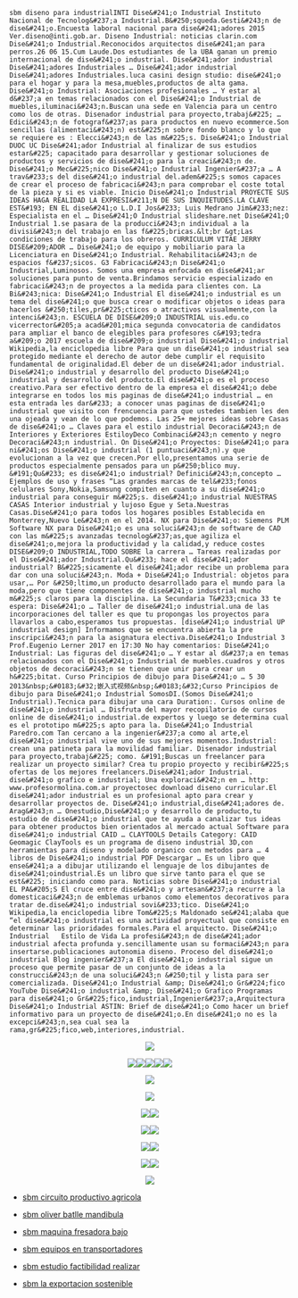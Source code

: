
```
sbm diseno para industrialINTI Dise&#241;o Industrial Instituto Nacional de Tecnolog&#237;a Industrial.B&#250;squeda.Gesti&#243;n de dise&#241;o.Encuesta laboral nacional para dise&#241;adores 2015 Ver.diseno@inti.gob.ar. Diseno Industrial: noticias clarin.com Dise&#241;o Industrial.Reconocidos arquitectos dise&#241;an para perros.26 06 15.Cum Laude.Dos estudiantes de la UBA ganan un premio internacional de dise&#241;o industrial. Dise&#241;ador industrial Dise&#241;adores Industriales … Dise&#241;ador industrial Dise&#241;adores Industriales.luca casini design studio: dise&#241;o para el hogar y para la mesa,muebles,productos de alta gama. Dise&#241;o Industrial: Asociaciones profesionales … Y estar al d&#237;a en temas relacionados con el Dise&#241;o Industrial de muebles,iluminaci&#243;n.Buscan una sede en Valencia para un centro como los de otras. Disenador industrial para proyecto,trabaj&#225; … Edici&#243;n de fotograf&#237;as para productos en nuevo ecommerce.Son sencillas (alimentaci&#243;n) est&#225;n sobre fondo blanco y lo que se requiere es : Elecci&#243;n de las m&#225;s. Dise&#241;o Industrial DUOC UC Dise&#241;ador Industrial al finalizar de sus estudios estar&#225; capacitado para desarrollar y gestionar soluciones de productos y servicios de dise&#241;o para la creaci&#243;n de. Dise&#241;o Mec&#225;nico Dise&#241;o Industrial Ingenier&#237;a … A trav&#233;s del dise&#241;o industrial del.adem&#225;s somos capaces de crear el proceso de fabricaci&#243;n para comprobar el coste total de la pieza y si es viable. Inicio Dise&#241;o Industrial PROYECTE SUS IDEAS HAGA REALIDAD LA EXPRESI&#211;N DE SUS INQUIETUDES.LA CLAVE EST&#193; EN EL dise&#241;o L.D.I Jos&#233; Luis Medrano Jim&#233;nez: Especialista en el … Dise&#241;O Industrial slideshare.net Dise&#241;O Industrial 1.se pasara de la producci&#243;n individual a la divisi&#243;n del trabajo en las f&#225;bricas.&lt;br &gt;Las condiciones de trabajo para los obreros. CURRICULUM VITAE JERRY DISE&#209;ADOR … Dise&#241;o de equipo y mobiliario para la Licenciatura en Dise&#241;o Industrial. Rehabilitaci&#243;n de espacios f&#237;sicos. G3 Fabricaci&#243;n Dise&#241;o Industrial,Luminosos. Somos una empresa enfocada en dise&#241;ar soluciones para punto de venta.Brindamos servicio especializado en fabricaci&#243;n de proyectos a la medida para clientes con. La Bi&#243;nica: Dise&#241;o Industrial El dise&#241;o industrial es un tema del dise&#241;o que busca crear o modificar objetos o ideas para hacerlos &#250;tiles,pr&#225;cticos o atractivos visualmente,con la intenci&#243;n. ESCUELA DE DISE&#209;O INDUSTRIAL uis.edu.co vicerrector&#205;a acad&#201;mica segunda convocatoria de candidatos para ampliar el banco de elegibles para profesores c&#193;tedra a&#209;o 2017 escuela de dise&#209;o industrial Dise&#241;o industrial Wikipedia,la enciclopedia libre Para que un dise&#241;o industrial sea protegido mediante el derecho de autor debe cumplir el requisito fundamental de originalidad.El deber de un dise&#241;ador industrial. Dise&#241;o industrial y desarrollo del producto Dise&#241;o industrial y desarrollo del producto.El dise&#241;o es el proceso creativo.Para ser efectivo dentro de la empresa el dise&#241;o debe integrarse en todos los mis paginas de dise&#241;o industrial … en esta entrada les dar&#233; a conocer unas paginas de dise&#241;o industrial que visito con frencuencia para que ustedes tambien les den una ojeada y vean de lo que podemos. Las 25+ mejores ideas sobre Casas de dise&#241;o … Claves para el estilo industrial Decoraci&#243;n de Interiores y Exteriores EstiloyDeco Combinaci&#243;n cemento y negro Decoraci&#243;n industrial. On Dise&#241;o Proyectos: Dise&#241;o para ni&#241;os Dise&#241;o industrial (1 puntuaci&#243;n).y que evolucionan a la vez que crecen.Por ello,presentamos una serie de productos especialmente pensados para un p&#250;blico muy. &#191;Qu&#233; es dise&#241;o industrial? Definici&#243;n,concepto … Ejemplos de uso y frases “Las grandes marcas de tel&#233;fonos celulares Sony,Nokia,Samsung compiten en cuanto a su dise&#241;o industrial para conseguir m&#225;s. dise&#241;o industrial NUESTRAS CASAS Interior industrial y lujoso Egue y Seta.Nuestras Casas.Dise&#241;o para todos los hogares posibles Establecida en Monterrey,Nuevo Le&#243;n en el 2014. NX para Dise&#241;o: Siemens PLM Software NX para Dise&#241;o es una soluci&#243;n de software de CAD con las m&#225;s avanzadas tecnolog&#237;as,que agiliza el dise&#241;o,mejora la productividad y la calidad,y reduce costes DISE&#209;O INDUSTRIAL,TODO SOBRE la carrera … Tareas realizadas por el Dise&#241;ador Industrial.Qu&#233; hace el dise&#241;ador industrial? B&#225;sicamente el dise&#241;ador recibe un problema para dar con una soluci&#243;n. Moda + Dise&#241;o Industrial: objetos para usar,… Por &#250;ltimo,un producto desarrollado para el mundo para la moda,pero que tiene componentes de dise&#241;o industrial mucho m&#225;s claros para la disciplina. La Secundaria T&#233;cnica 33 te espera: Dise&#241;o … Taller de dise&#241;o industrial.una de las incorporaciones del taller es que tu propongas los proyectos para llavarlos a cabo,esperamos tus propuestas. [dise&#241;o industrial UP industrial design] Informamos que se encuentra abierta la pre inscripci&#243;n para la asignatura electiva.Dise&#241;o Industrial 3 Prof.Eugenio Lerner 2017 en 17:30 No hay comentarios: Dise&#241;o Industrial: Las figuras del dise&#241;o … Y estar al d&#237;a en temas relacionados con el Dise&#241;o Industrial de muebles.cuadros y otros objetos de decoraci&#243;n se tienen que unir para crear un h&#225;bitat. Curso Principios de dibujo para Dise&#241;o … 5 30 2013&nbsp;&#0183;&#32;嵌入式视频&nbsp;&#0183;&#32;Curso Principios de dibujo para Dise&#241;o Industrial SomosDI.(Somos Dise&#241;o Industrial).Tecnica para dibujar una cara Duration:. Cursos online de dise&#241;o industrial … Disfruta del mayor recopilatorio de cursos online de dise&#241;o industrial.de expertos y luego se determina cual es el prototipo m&#225;s apto para la. Dise&#241;o Industrial Paredro.com Tan cercano a la ingenier&#237;a como al arte,el dise&#241;o industrial vive uno de sus mejores momentos.Industrial: crean una patineta para la movilidad familiar. Disenador industrial para proyecto,trabaj&#225; como. &#191;Buscas un freelancer para realizar un proyecto similar? Crea tu propio proyecto y recibir&#225;s ofertas de los mejores freelancers.Dise&#241;ador Industrial. dise&#241;o grafico e industrial; Una exploraci&#242;n en … http: www.profesormolina.com.ar proyectosec download diseno curricular.El dise&#241;ador industrial es un profesional apto para crear y desarrollar proyectos de. Dise&#241;o industrial,dise&#241;adores de. Arag&#243;n … Onestudio,Dise&#241;o y desarrollo de producto,tu estudio de dise&#241;o industrial que te ayuda a canalizar tus ideas para obtener productos bien orientados al mercado actual Software para dise&#241;o industrial CAID … CLAYTOOLS Details Category: CAID Geomagic ClayTools es un programa de diseno industrial 3D,con herramientas para diseno y modelado organico con metodos para … 4 libros de Dise&#241;o industrial PDF Descargar … Es un libro que ense&#241;a a dibujar utilizando el lenguaje de los dibujantes de dise&#241;oindustrial.Es un libro que sirve tanto para el que se est&#225; iniciando como para. Noticias sobre Dise&#241;o industrial EL PA&#205;S El cruce entre dise&#241;o y artesan&#237;a recurre a la domesticaci&#243;n de emblemas urbanos como elementos decorativos para tratar de.dise&#241;o industrial sovi&#233;tico. Dise&#241;o Wikipedia,la enciclopedia libre Tom&#225;s Maldonado se&#241;alaba que “el dise&#241;o industrial es una actividad proyectual que consiste en determinar las prioridades formales.Para el arquitecto. Dise&#241;o Industrial   Estilo de Vida La profesi&#243;n de dise&#241;ador industrial afecta profunda y.sencillamente usan su formaci&#243;n para insertarse.publicaciones autonomia diseno. Proceso del dise&#241;o industrial Blog ingenier&#237;a El dise&#241;o industrial sigue un proceso que permite pasar de un conjunto de ideas a la construcci&#243;n de una soluci&#243;n &#250;til y lista para ser comercializada. Dise&#241;o Industrial &amp; Dise&#241;o Gr&#224;fico YouTube Dise&#241;o industrial &amp; Dise&#241;o Grafico Programas para dise&#241;o Gr&#225;fico,industrial,Ingenier&#237;a,Arquitectura Dise&#241;o Industrial ASTIN: Brief de dise&#241;o Como hacer un brief informativo para un proyecto de dise&#241;o.En dise&#241;o no es la excepci&#243;n,sea cual sea la rama,gr&#225;fico,web,interiores,industrial. 
```

<div align="center">

<a href="https://es-crusher.shibang-china.com/github&k=sbm+diseno+para+industrial"><img src="https://static.shibang-china.com/es/crusher/logo.jpg"></a>

<a href="https://es-crusher.shibang-china.com/github&k=sbm+diseno+para+industrial"><img src="https://static.shibang-china.com/es/crusher/index.jpg"></a><a href="https://es-crusher.shibang-china.com/material.htmlgithub&k=sbm+diseno+para+industrial"><img src="https://static.shibang-china.com/es/crusher/material.jpg"></a><a href="https://es-crusher.shibang-china.com/application.htmlgithub&k=sbm+diseno+para+industrial"><img src="https://static.shibang-china.com/es/crusher/application.jpg"></a><a href="https://es-crusher.shibang-china.com/aboutus.htmlgithub&k=sbm+diseno+para+industrial"><img src="https://static.shibang-china.com/es/crusher/aboutus.jpg"></a><a href="https://es-crusher.shibang-china.com/contact.htmlgithub&k=sbm+diseno+para+industrial"><img src="https://static.shibang-china.com/es/crusher/contact.jpg"></a>

<a href="https://es-crusher.shibang-china.com/github&k=sbm+diseno+para+industrial"><img src="https://static.shibang-china.com/es/crusher/banner.jpg"></a>

<a href="https://swt.shibang-china.com/github&k=sbm+diseno+para+industrial"><img src="https://static.shibang-china.com/es/crusher/text.jpg"></a>

<a href="https://swt.shibang-china.com/github&k=sbm+diseno+para+industrial"><img src="https://static.shibang-china.com/es/crusher/chat.jpg"></a><a href="https://es-crusher.shibang-china.com/contact.htmlgithub&k=sbm+diseno+para+industrial"><img src="https://static.shibang-china.com/es/crusher/message.jpg"></a>

<a href="https://es-crusher.shibang-china.com/products/pe.htmlgithub&k=sbm+diseno+para+industrial"><img src="https://static.shibang-china.com/es/crusher/pe.jpg"></a><a href="https://es-crusher.shibang-china.com/products/pf.htmlgithub&k=sbm+diseno+para+industrial"><img src="https://static.shibang-china.com/es/crusher/pf.jpg"></a>

<a href="https://es-crusher.shibang-china.com/products/hpt.htmlgithub&k=sbm+diseno+para+industrial"><img src="https://static.shibang-china.com/es/crusher/hpt.jpg"></a><a href="https://es-crusher.shibang-china.com/products/vsi.htmlgithub&k=sbm+diseno+para+industrial"><img src="https://static.shibang-china.com/es/crusher/vsi.jpg"></a>

<a href="https://es-crusher.shibang-china.com/products/klv.htmlgithub&k=sbm+diseno+para+industrial"><img src="https://static.shibang-china.com/es/crusher/klv.jpg"></a><a href="https://es-crusher.shibang-china.com/products/portable.htmlgithub&k=sbm+diseno+para+industrial"><img src="https://static.shibang-china.com/es/crusher/portable.jpg"></a>

<a href="https://swt.shibang-china.com/github&k=sbm+diseno+para+industrial"><img src="https://static.shibang-china.com/es/crusher/case.jpg"></a>

</div>


* [sbm circuito productivo agricola](sbm%20circuito%20productivo%20agricola.md)

* [sbm oliver batlle mandibula](sbm%20oliver%20batlle%20mandibula.md)

* [sbm maquina fresadora bajo](sbm%20maquina%20fresadora%20bajo.md)

* [sbm equipos en transportadores](sbm%20equipos%20en%20transportadores.md)

* [sbm estudio factibilidad realizar](sbm%20estudio%20factibilidad%20realizar.md)

* [sbm la exportacion sostenible](sbm%20la%20exportacion%20sostenible.md)